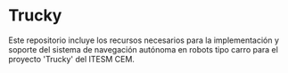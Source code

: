 # Trucky
Este repositorio incluye los recursos necesarios para la implementación y soporte del sistema de navegación autónoma en robots tipo carro para el proyecto 'Trucky' del ITESM CEM. 
